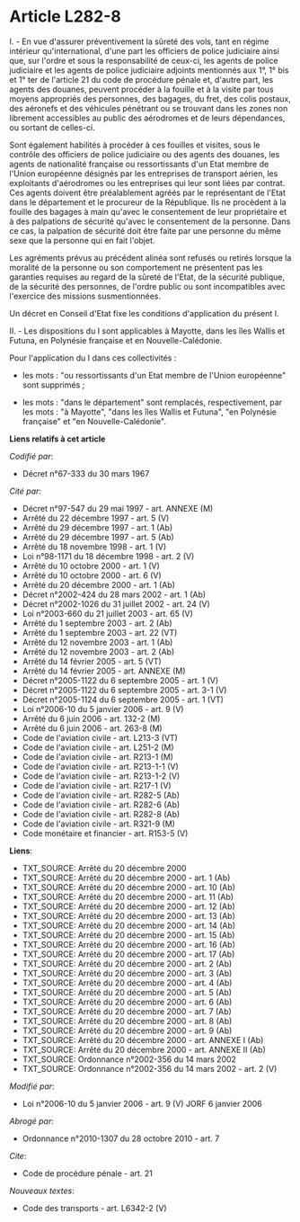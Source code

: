 # Article L282-8

I. - En vue d'assurer préventivement la sûreté des vols, tant en régime intérieur qu'international, d'une part les officiers
de police judiciaire ainsi que, sur l'ordre et sous la responsabilité de ceux-ci, les agents de police judiciaire et les
agents de police judiciaire adjoints mentionnés aux 1°, 1° bis et 1° ter de l'article 21 du code de procédure pénale et,
d'autre part, les agents des douanes, peuvent procéder à la fouille et à la visite par tous moyens appropriés des personnes,
des bagages, du fret, des colis postaux, des aéronefs et des véhicules pénétrant ou se trouvant dans les zones non librement
accessibles au public des aérodromes et de leurs dépendances, ou sortant de celles-ci.

Sont également habilités à procéder à ces fouilles et visites, sous le contrôle des officiers de police judiciaire ou des
agents des douanes, les agents de nationalité française ou ressortissants d'un Etat membre de l'Union européenne désignés par
les entreprises de transport aérien, les exploitants d'aérodromes ou les entreprises qui leur sont liées par contrat. Ces
agents doivent être préalablement agréés par le représentant de l'Etat dans le département et le procureur de la République.
Ils ne procèdent à la fouille des bagages à main qu'avec le consentement de leur propriétaire et à des palpations de sécurité
qu'avec le consentement de la personne. Dans ce cas, la palpation de sécurité doit être faite par une personne du même sexe
que la personne qui en fait l'objet.

Les agréments prévus au précédent alinéa sont refusés ou retirés lorsque la moralité de la personne ou son comportement ne
présentent pas les garanties requises au regard de la sûreté de l'Etat, de la sécurité publique, de la sécurité des
personnes, de l'ordre public ou sont incompatibles avec l'exercice des missions susmentionnées.

Un décret en Conseil d'Etat fixe les conditions d'application du présent I.

II. - Les dispositions du I sont applicables à Mayotte, dans les îles Wallis et Futuna, en Polynésie française et en
Nouvelle-Calédonie.

Pour l'application du I dans ces collectivités :

- les mots : "ou ressortissants d'un Etat membre de l'Union européenne" sont supprimés ;

- les mots : "dans le département" sont remplacés, respectivement, par les mots : "à Mayotte", "dans les îles Wallis et
Futuna", "en Polynésie française" et "en Nouvelle-Calédonie".

**Liens relatifs à cet article**

_Codifié par_:

  - Décret n°67-333 du 30 mars 1967

_Cité par_:

  - Décret n°97-547 du 29 mai 1997 - art. ANNEXE (M)
  - Arrêté du 22 décembre 1997 - art. 5 (V)
  - Arrêté du 29 décembre 1997 - art. 1 (Ab)
  - Arrêté du 29 décembre 1997 - art. 5 (Ab)
  - Arrêté du 18 novembre 1998 - art. 1 (V)
  - Loi n°98-1171 du 18 décembre 1998 - art. 2 (V)
  - Arrêté du 10 octobre 2000 - art. 1 (V)
  - Arrêté du 10 octobre 2000 - art. 6 (V)
  - Arrêté du 20 décembre 2000 - art. 1 (Ab)
  - Décret n°2002-424 du 28 mars 2002 - art. 1 (Ab)
  - Décret n°2002-1026 du 31 juillet 2002 - art. 24 (V)
  - Loi n°2003-660 du 21 juillet 2003 - art. 65 (V)
  - Arrêté du 1 septembre 2003 - art. 2 (Ab)
  - Arrêté du 1 septembre 2003 - art. 22 (VT)
  - Arrêté du 12 novembre 2003 - art. 1 (Ab)
  - Arrêté du 12 novembre 2003 - art. 2 (Ab)
  - Arrêté du 14 février 2005 - art. 5 (VT)
  - Arrêté du 14 février 2005 - art. ANNEXE (M)
  - Décret n°2005-1122 du 6 septembre 2005 - art. 1 (V)
  - Décret n°2005-1122 du 6 septembre 2005 - art. 3-1 (V)
  - Décret n°2005-1124 du 6 septembre 2005 - art. 1 (VT)
  - Loi n°2006-10 du 5 janvier 2006 - art. 9 (V)
  - Arrêté du 6 juin 2006 - art. 132-2 (M)
  - Arrêté du 6 juin 2006 - art. 263-8 (M)
  - Code de l'aviation civile - art. L213-3 (VT)
  - Code de l'aviation civile - art. L251-2 (M)
  - Code de l'aviation civile - art. R213-1 (M)
  - Code de l'aviation civile - art. R213-1-1 (V)
  - Code de l'aviation civile - art. R213-1-2 (V)
  - Code de l'aviation civile - art. R217-1 (V)
  - Code de l'aviation civile - art. R282-5 (Ab)
  - Code de l'aviation civile - art. R282-6 (Ab)
  - Code de l'aviation civile - art. R282-8 (Ab)
  - Code de l'aviation civile - art. R321-9 (M)
  - Code monétaire et financier - art. R153-5 (V)

**Liens**:

  - TXT_SOURCE: Arrêté du 20 décembre 2000
  - TXT_SOURCE: Arrêté du 20 décembre 2000 - art. 1 (Ab)
  - TXT_SOURCE: Arrêté du 20 décembre 2000 - art. 10 (Ab)
  - TXT_SOURCE: Arrêté du 20 décembre 2000 - art. 11 (Ab)
  - TXT_SOURCE: Arrêté du 20 décembre 2000 - art. 12 (Ab)
  - TXT_SOURCE: Arrêté du 20 décembre 2000 - art. 13 (Ab)
  - TXT_SOURCE: Arrêté du 20 décembre 2000 - art. 14 (Ab)
  - TXT_SOURCE: Arrêté du 20 décembre 2000 - art. 15 (Ab)
  - TXT_SOURCE: Arrêté du 20 décembre 2000 - art. 16 (Ab)
  - TXT_SOURCE: Arrêté du 20 décembre 2000 - art. 17 (Ab)
  - TXT_SOURCE: Arrêté du 20 décembre 2000 - art. 2 (Ab)
  - TXT_SOURCE: Arrêté du 20 décembre 2000 - art. 3 (Ab)
  - TXT_SOURCE: Arrêté du 20 décembre 2000 - art. 4 (Ab)
  - TXT_SOURCE: Arrêté du 20 décembre 2000 - art. 5 (Ab)
  - TXT_SOURCE: Arrêté du 20 décembre 2000 - art. 6 (Ab)
  - TXT_SOURCE: Arrêté du 20 décembre 2000 - art. 7 (Ab)
  - TXT_SOURCE: Arrêté du 20 décembre 2000 - art. 8 (Ab)
  - TXT_SOURCE: Arrêté du 20 décembre 2000 - art. 9 (Ab)
  - TXT_SOURCE: Arrêté du 20 décembre 2000 - art. ANNEXE I (Ab)
  - TXT_SOURCE: Arrêté du 20 décembre 2000 - art. ANNEXE II (Ab)
  - TXT_SOURCE: Ordonnance n°2002-356 du 14 mars 2002
  - TXT_SOURCE: Ordonnance n°2002-356 du 14 mars 2002 - art. 2 (V)

_Modifié par_:

  - Loi n°2006-10 du 5 janvier 2006 - art. 9 (V) JORF 6 janvier 2006

_Abrogé par_:

  - Ordonnance n°2010-1307 du 28 octobre 2010 - art. 7

_Cite_:

  - Code de procédure pénale - art. 21

_Nouveaux textes_:

  - Code des transports - art. L6342-2 (V)
